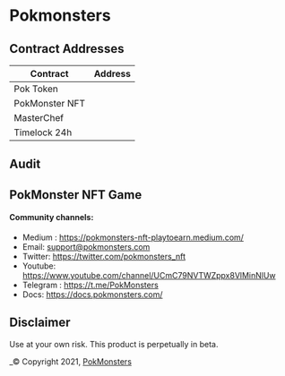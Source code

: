 # Pokmonsters


## Contract Addresses
| Contract  | Address |
| ------------- | ------------- |
| Pok Token | [](https://bscscan.com/token/) |
| PokMonster NFT  | [](https://bscscan.com/token/) |
| MasterChef | [](https://bscscan.com/token/) |
| Timelock 24h | [](https://bscscan.com/address/#code) |

## Audit



## PokMonster NFT Game



#### Community channels:

- Medium : https://pokmonsters-nft-playtoearn.medium.com/
- Email: support@pokmonsters.com
- Twitter:  https://twitter.com/pokmonsters_nft 
- Youtube: https://www.youtube.com/channel/UCmC79NVTWZppx8VlMinNlUw 
- Telegram : https://t.me/PokMonsters 
- Docs: https://docs.pokmonsters.com/ 
## Disclaimer

Use at your own risk. This product is perpetually in beta.

_© Copyright 2021, [PokMonsters](https://pokmonsters.com)
